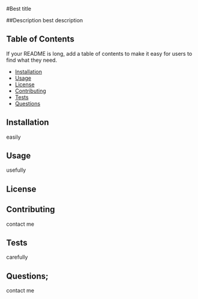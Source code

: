 #Best title

##Description
best description

## Table of Contents

If your README is long, add a table of contents to make it easy for users to find what they need.

- [Installation](#installation)
- [Usage](#usage)
- [License](#license)
- [Contributing](#contributing)
- [Tests](#tests)
- [Questions](#questions)

## Installation
easily

## Usage
usefully

## License

## Contributing
contact me
## Tests
carefully

## Questions;
contact me